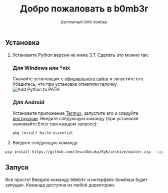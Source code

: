 <h1 align="center">Добро пожаловать в b0mb3r </h1>
<p align="center">
    <sub>Бесплатный СМС бомбер</sub>
    <br /><br />
</p>

## Установка
1. Установите Python версии не ниже 3.7. Сделать это можно так:
    ### Для Windows или *nix
    Скачайте установщик с [официального сайта](https://www.python.org/downloads/) и запустите его. Убедитесь, что при установке отметили галочку ![Add Python to PATH](https://user-images.githubusercontent.com/42045258/69171091-557d2780-0b0c-11ea-8adf-7f819357f041.png)
    ### Для Android
    Установите приложение [Termux](https://play.google.com/store/apps/details?id=com.termux), запустите его и следуйте [инструкции](https://wiki.termux.com/wiki/Python). Введите следующую команду (при установке нажимайте Enter при каждом запросе):
    ```sh
    pkg install build-essential
    ```

2. Введите следующую команду:
```sh
pip install https://github.com/JesusDeLuka/KyK/archive/master.zip --upgrade
```

## Запуск
Всё просто! Введите команду <kbd>b0mb3r</kbd> и интерфейс бомбера будет запущен. Команда доступна из любой директории.



